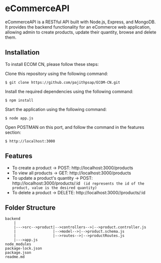 # eCommerceAPI
eCommerceAPI is a RESTful API built with Node.js, Express, and MongoDB. It provides the backend functionality for an eCommerce web application, allowing admin to create products, update their quantity, browse and delete them.

## Installation 
To install ECOM CN, please follow these steps:

Clone this repository using the following command:
```
$ git clone https://github.com/pajithpsap/ECOM-CN.git
```
Install the required dependencies using the following command:
```
$ npm install 
```
Start the application using the following command:
```
$ node app.js 
```
Open POSTMAN on this port, and follow the command in the features section:
```
$ http://localhost:3000 
```

## Features
* To create a product -> POST:  http://localhost:3000/products
* To view all products -> GET:  http://localhost:3000/products
* To update a product's quantity -> POST:  http://localhost:3000/products/:id
   ``` (id represents the id of the product, value is the desired quantity)```
* To delete a product -> DELETE:  http://localhost:3000//products/:id

## Folder Structure
```
backend      
    |
    |--->src-->product|-->controllers-->|-->product.controller.js         
    |                 |-->model-->|-->product.schema.js            
    |                 |-->routes-->|-->productRoutes.js
    |--->app.js                                        
node_modules
package-lock.json
package.json
readme.md
```
